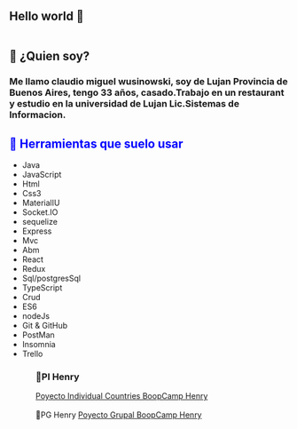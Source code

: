 ## Hello world 👋

<img style="margin:auto"  src="https://www.bdigital.co.nz/wp-content/uploads/2019/07/Graphic-workstation.gif" alt=""/>

<h2>	
&#129300; ¿Quien soy?  </h2>

<h3>  Me llamo claudio miguel wusinowski, soy de Lujan Provincia de Buenos  Aires, tengo 33 años, casado.Trabajo en un restaurant y estudio en la universidad de Lujan Lic.Sistemas de Informacion.</h3>

<h2 style="color:blue">&#128588; Herramientas que suelo usar</h2>
<ul>
    <li>Java</li>
    <li>JavaScript</li>
    <li>Html</li>
    <li>Css3</li>
    <li>MaterialIU</li>
    <li>Socket.IO</li>
    <li>sequelize</li>
    <li>Express</li>
    <li>Mvc</li>
    <li>Abm</li>
    <li>React</li>
    <li>Redux</li>
    <li>Sql/postgresSql</li>
    <li>TypeScript</li>
    <li>Crud</li>
    <li>ES6</li>
    <li>nodeJs</li>
    <li>Git & GitHub</li>
    <li>PostMan</li>
    <li>Insomnia</li>
    <li>Trello</li>
<ul>
<h3>	
&#128640;PI Henry</h3>
<a href="https://youtu.be/9vDOx6g_KQI">Poyecto Individual Countries BoopCamp Henry</a><br></br>
&#128640;PG Henry</h3>
<a href="https://pf-web-service.vercel.app/">Poyecto Grupal BoopCamp Henry</a>
